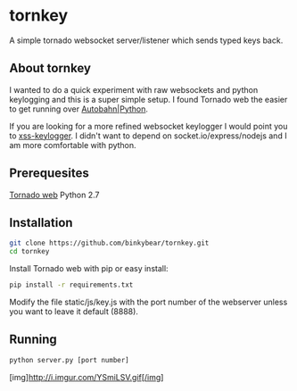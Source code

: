 # tornkey

A simple tornado websocket server/listener which sends typed keys back.

## About tornkey

I wanted to do a quick experiment with raw websockets and python keylogging and this is a super simple setup.  I found Tornado web the easier to get running over [Autobahn|Python](https://github.com/tavendo/AutobahnPython).  

If you are looking for a more refined websocket keylogger I would point you to [xss-keylogger](https://github.com/hadynz/xss-keylogger).  I didn't want to depend on socket.io/express/nodejs and I am more comfortable with python.

## Prerequesites

[Tornado web](https://github.com/tornadoweb/tornado)
Python 2.7

## Installation
```bash
git clone https://github.com/binkybear/tornkey.git
cd tornkey
```
Install Tornado web with pip or easy install:
```bash
pip install -r requirements.txt
```
Modify the file static/js/key.js with the port number of the webserver unless you want to leave it default (8888).

## Running
```bash
python server.py [port number]
```

[img]http://i.imgur.com/YSmiLSV.gif[/img]